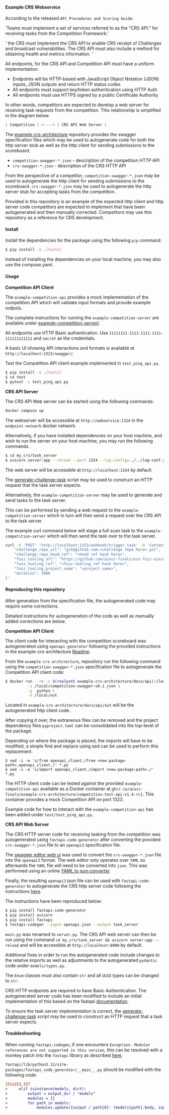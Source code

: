 #### Example CRS Webservice

According to the released `AFC Procedures and Scoring Guide`:

'Teams must implement a set of services referred to as the "CRS API." for receiving tasks from the Competition Framework.'

' the CRS must implement the CRS API to enable CRS receipt of Challenges and broadcast
vulnerabilities. The CRS API must also include a method for obtaining health and metrics information. '

All endpoints, for the CRS API and Competition API must have a uniform implementation:

- Endpoints will be HTTP-based with JavaScript Object Notation (JSON) inputs, JSON outputs
  and return HTTP status codes
- All endpoints must support key/token authentication using HTTP Auth
- All endpoints must use HTTPS signed by a public Certificate Authority

In other words, competitors are expected to develop a web server for receiving task requests from the competition. This relationship is simplified in the diagram below.

```s
| Competition | <----> | CRS API Web Server |
```

The [example-crs-architecture](https://github.com/AIxCyberChallenge/example-crs-architecture/tree/main/docs/api) repository provides the swagger specification files which may be used to autogenerate code for both the http server stub as well as the http client for sending submissions to the scoreboard.

- `competition-swagger-*.json` - description of the competition HTTP API
- `crs-swagger-*.json` - description of the CRS HTTP API

From the perspective of a competitor, `competition-swagger-*.json` may be used to autogenerate the http client for sending submissions to the scoreboard. `crs-swagger-*.json` may be used to autogenerate the http server stub for accepting tasks from the competition.

Provided in this repository is an example of the expected http client and http server code competitors are expected to implement that have been autogenerated and then manually corrected. Competitors may use this repository as a reference for CRS development.

#### Install

Install the dependencies for the package using the following `pip` command:

```bash
$ pip install -e .[tests]
```

Instead of installing the dependencies on your local machine, you may also use the compose.yaml.

#### Usage

**Competition API Client**

The `example-competition-api` provides a mock implementation of the competition API which will validate input formats and provide example outputs.

The complete instructions for running the `example-competition-server` are available under [example-competition-server/](https://github.com/AIxCyberChallenge/example-crs-architecture/tree/main/example-competition-server).

All endpoints use HTTP Basic authentication.  Use `11111111-1111-1111-1111-111111111111` and `secret` as the credentials.
 
A basic UI showing API interactions and formats is available at `http://localhost:1323/swagger/`.

Test the Competition API client example implemented in `test_ping_api.py`.

```bash
$ pip install -e .[tests]
$ cd test
$ pytest -s test_ping_api.py
```

**CRS API Server**

The CRS API Web server can be started using the following commands:

```bash
docker compose up
```

The webserver will be accessible at `http://webservice:1324` in the `endpoint-network` docker network.

Alternatively, if you have installed dependencies on your host machine, and wish to run the server on your host machine, you may run the following commands.

```bash
$ cd my_crs/task_server
$ uvicorn server:app --reload --port 1324 --log-config=../../log-conf.yaml --env-file=../../submission.env
```

The web server will be accessible at `http://localhost:1324` by default.

The [generate-challenge-task](https://github.com/AIxCyberChallenge/example-crs-architecture/tree/main/generate-challenge-task) script may be used to construct an HTTP request that the task server expects.

Alternatively, the `example-competition-server` may be used to generate and send tasks to the task server.

This can be performed by sending a web request to the `example-competition-server` which in turn will then send a request over the CRS API to the task server.

The example curl command below will stage a full scan task to the `example-competition-server` which will then send the task over to the task server.

```bash
curl -X 'POST' 'http://localhost:1323/webhook/trigger_task' -H 'Content-Type: application/json' -d '{
    "challenge_repo_url": "git@github.com:<challenge repo here>.git",
    "challenge_repo_head_ref": "<head ref hash here>",
    "fuzz_tooling_url": "https://github.com/aixcc-finals/oss-fuzz-aixcc.git",
    "fuzz_tooling_ref": "<fuzz-tooling ref hash here>",
    "fuzz_tooling_project_name": "<project name>",
    "duration": 3600
}'
```

#### Reproducing this repository

After generation from the specification file, the autogenerated code may require some corrections.

Detailed instructions for autogeneration of the code as well as manually added corrections are below.

**Competition API Client**

The client code for interacting with the competition scoreboard was autogenerated using `openapi-generator` following the provided instructions in the example-crs-architecture [Readme](https://github.com/AIxCyberChallenge/example-crs-architecture/blob/main/docs/api/README.md#openapi-generator).

From the `example-crs-architecture`, repository run the following command using the `competition-swagger-*.json` specification file to autogenerate the Competition API client code:

```bash
$ docker run --rm -v $(realpath example-crs-architecture/docs/api):/local openapitools/openapi-generator-cli generate \
          -i /local/competition-swagger-v0.1.json \
          -g  python \
          -o /local/out
```

Located in `example-crs-architecture/docs/api/out` will be the autogenerated http client code.

After copying it over, the extraneous files can be removed and the project dependency files `pyproject.toml` can be consolidated into the top-level of the package.

Depending on where the package is placed, the imports will have to be modified, a simple find and replace using sed can be used to perform this replacement.

```
$ sed -i -e 's/from openapi_client./from <new-package-path>.openapi_client./' *.py
$ sed -i -e 's/import openapi_client./import <new-package-path>./' *.py
```

The HTTP client code can be tested against the provided `example-competition-api` available as a Docker container at `ghcr.io/aixcc-finals/example-crs-architecture/competition-test-api:v1.4-rc1`. This container provides a mock Competition API on port 1323.

Example code for how to interact with the `example-competition-api` has been added under `test/test_ping_api.py`.

**CRS API Web Server**

The CRS HTTP server code for receiving tasking from the competition was autogenerated using `fastapi-code-generator` after converting the provided `crs-swagger-*.json` file to an `openapi3` specification file.

The [swagger editor web ui](https://editor.swagger.io/) was used to convert the `crs-swagger-*.json` file into the `openapi3` format. The web editor only operates over `YAML` so afterwards the `YAML` file will need to be converted into `json`. This was performed using an online [YAML to json converter](https://onlineyamltools.com/convert-yaml-to-json).

Finally, the resulting `openapi3` json file can be used with `fastapi-code-generator` to autogenerate the CRS http server code following the instructions [here](https://github.com/GeorgeDimi/FastAPI_OpenAPI/tree/main).

The instructions have been reproduced below:

```bash
$ pip install fastapi-code-generator
$ pip install uvicorn
$ pip install fastapi
$ fastapi-codegen --input openapi.json --output task_server
```

`main.py` was renamed to `server.py`. The CRS API web server can then be run using the command `cd my_crs/task_server && uvicorn server:app --reload` and will be accessible at `http://localhost:8000` by default.

Additional fixes in order to run the autogenerated code include changes to the relative imports as well as adjustments to the autogenerated `pydantic` code under `models/types.py`.

The `Enum` classes must also contain `str` and all `UUID` types can be changed to `str`.

CRS HTTP endpoints are required to have Basic Authentication. The autogenerated server code has been modified to include an initial implementation of this based on the fastapi [documentation](https://fastapi.tiangolo.com/advanced/security/http-basic-auth/).

To ensure the task server implementation is correct, the [generate-challenge-task](https://github.com/AIxCyberChallenge/example-crs-architecture/tree/main/generate-challenge-task) script may be used to construct an HTTP request that a task server expects.

#### Troubleshooting

When running `fastapi-codegen`, if one encounters `Exception: Modular references are not supported in this version`, this can be resolved with a monkey patch into the `fastapi` library as described [here](https://github.com/koxudaxi/fastapi-code-generator/issues/226).

`fastapi/lib/python3.12/site-packages/fastapi_code_generator/__main__.py` should be modified with the following code:

```diff
152a153,157
>     elif isinstance(models, dict):
>         output = output_dir / "models"
>         modules = {}
>         for path in models:
>             modules.update({output / path[0]: (models[path].body, input_name)})
```
